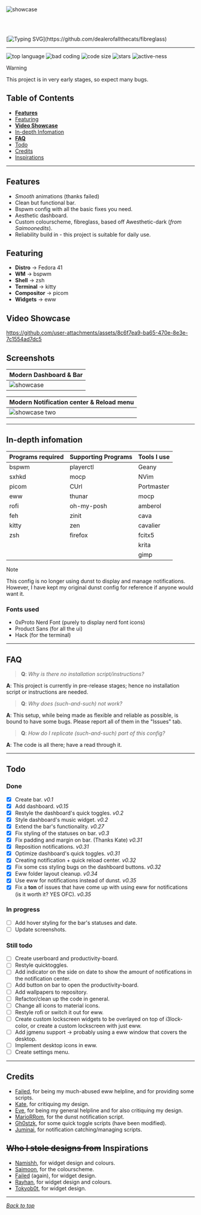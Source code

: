 <a name="top_marker"/>
<img src=".github/showcase_photo.png" alt="showcase">

<br><br>

[![Typing SVG](https://readme-typing-svg.demolab.com?font=Product+Sans&weight=600&size=35&duration=3500&pause=2000&color=FFFFFF&width=435&lines=fibreglass+(v0.35))](https://github.com/dealerofallthecats/fibreglass)

---
![top language](https://img.shields.io/github/languages/top/dealerofallthecats/fibreglass?color=6d92bf&style=for-the-badge&labelColor=1B1919)
![bad coding](https://img.shields.io/badge/code_quality-very_bad-blue?color=74be88&style=for-the-badge&labelColor=1B1919)
![code size](https://img.shields.io/github/languages/code-size/dealerofallthecats/fibreglass?color=e1b56a&style=for-the-badge&labelColor=1B1919)
![stars](https://img.shields.io/github/stars/dealerofallthecats/fibreglass?color=74be88&style=for-the-badge&labelColor=1B1919)
![active-ness](https://img.shields.io/badge/is-under_active_development-blue?color=6d92bf&style=for-the-badge&labelColor=1B1919)

> [!WARNING]
> This project is in very early stages, so expect many bugs.

## Table of Contents
- **[Features](#features)**
- [Featuring](#featuring)
- **[Video Showcase](#video-showcase)**
- [In-depth Infomation](#in-depth-infomation)
- **[FAQ](#faq)**
- [Todo](#todo)
- [Credits](#credits)
- [Inspirations](#allowing-me-to-steal-designs-inspirations)

---

## Features
- *Smooth* animations (thanks failed)
- Clean but functional bar.
- Bspwm config with all the basic fixes you need.
- Aesthetic dashboard.
- Custom colourscheme, fibreglass, based off Awesthetic-dark (*from Saimoonedits*).
- Reliability build in - this project is suitable for daily use.

## Featuring
- **Distro**     -> Fedora 41
- **WM**         -> bspwm
- **Shell**      -> zsh
- **Terminal**   -> kitty
- **Compositor** -> picom
- **Widgets**    -> eww

## Video Showcase
https://github.com/user-attachments/assets/8c6f7ea9-ba65-470e-8e3e-7c1554ad7dc5

## Screenshots
| Modern Dashboard & Bar |
| --- |
| <img src=".github/showcase_photo.png" alt="showcase"> |

| Modern Notification center & Reload menu |
| --- |
| <img src=".github/showcase_photo_3.png" alt="showcase two"> |

---

## In-depth infomation
| Programs required | Supporting Programs | Tools I use |
| - | - | - |
| bspwm | playerctl | Geany |
| sxhkd | mocp | NVim |
| picom | CUrl | Portmaster |
| eww | thunar | mocp |
| rofi | oh-my-posh | amberol | 
| feh | zinit | cava |
| kitty | zen | cavalier |
| zsh | firefox | fcitx5 |
|  | | krita |
| | | gimp |

> [!NOTE]
> This config is no longer using dunst to display and manage notifications. However, I have kept my original dunst config for reference if anyone would want it.

### Fonts used
- 0xProto Nerd Font (purely to display nerd font icons)
- Product Sans (for all the ui)
- Hack (for the terminal)

---

## FAQ
> **Q**: *Why is there no installation script/instructions?*

**A**: This project is currently in pre-release stages; hence no installation script or instructions are needed.

> **Q**: *Why does (such-and-such) not work?*

**A**: This setup, while being made as flexible and reliable as possible, is bound to have some bugs. Please report all of them in the "Issues" tab.

> **Q**: *How do I replicate (such-and-such) part of this config?*

**A**: The code is all there; have a read through it. 

---

## Todo
### Done
- [x] Create bar. *v0.1*
- [x] Add dashboard. *v0.15*
- [x] Restyle the dashboard's quick toggles. *v0.2*
- [x] Style dashboard's music widget. *v0.2*
- [x] Extend the bar's functionality. *v0.27*
- [x] Fix styling of the statuses on bar. *v0.3*
- [x] Fix padding and margin on bar. (Thanks Kate) *v0.31*
- [x] Reposition notifications. *v0.31*
- [x] Optimize dashboard's quick toggles. *v0.31*
- [x] Creating notification + quick reload center. *v0.32*
- [x] Fix some css styling bugs on the dashboard buttons. *v0.32*
- [x] Eww folder layout cleanup. *v0.34* 
- [x] Use eww for notifications instead of dunst. *v0.35*
- [x] Fix a **ton** of issues that have come up with using eww for notifications (is it worth it? YES OFC). *v0.35*

### In progress
- [ ] Add hover styling for the bar's statuses and date.
- [ ] Update screenshots.

### Still todo
- [ ] Create userboard and productivity-board.
- [ ] Restyle quicktoggles.
- [ ] Add indicator on the side on date to show the amount of notifications in the notification center.
- [ ] Add button on bar to open the productivity-board.
- [ ] Add wallpapers to repository.
- [ ] Refactor/clean up the code in general.
- [ ] Change all icons to material icons.
- [ ] Restyle rofi or switch it out for eww.
- [ ] Create custom lockscreen widgets to be overlayed on top of i3lock-color, or create a custom lockscreen with just eww.
- [ ] Add jgmenu support -> probably using a eww window that covers the desktop.
- [ ] Implement desktop icons in eww.
- [ ] Create settings menu. 

---

## Credits
- [Failed](https://github.com/Failedex), for being my much-abused eww helpline, and for providing some scripts.
- [Kate](https://github.com/jiyutake), for critiquing my design.
- [Eve](https://github.com/CelestialCrafter), for being my general helpline and for also critiquing my design.
- [MarioRRom](https://github.com/MarioRRom), for the dunst notification script.
- [Gh0stzk](https://github.com/gh0stzk), for some quick toggle scripts (have been modified).
- [Juminai](https://github.com/juminai), for notification catching/managing scripts.

## ~~Who I stole designs from~~ Inspirations
- [Namishh](https://github.com/namishh), for widget design and colours.
- [Saimoon](https://github.com/saimoomedits), for the colourscheme.
- [Failed](https://github.com/Failedex) (again), for widget design.
- [Rayhan](https://github.com/raexera), for widget design and colours.
- [Tokyob0t](https://github.com/tokyob0t), for widget design.

---
*[Back to top](#top_marker)*
